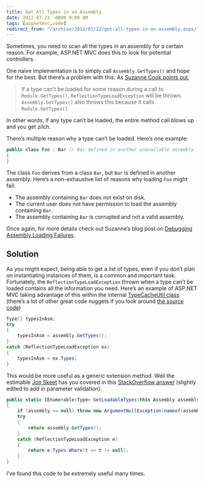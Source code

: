 ```yaml
---
title: Get All Types in an Assembly
date: 2012-07-23 -0800 9:00 AM
tags: [aspnetmvc,code]
redirect_from: "/archive/2012/07/22/get-all-types-in-an-assembly.aspx/"
---
```


Sometimes, you need to scan all the types in an assembly for a certain reason. For example, ASP.NET MVC does this to look for potential
controllers.

One naïve implementation is to simply call `Assembly.GetTypes()` and hope for the best. But there’s a problem with this. As [Suzanne Cook points out](http://blogs.msdn.com/b/suzcook/archive/2003/08/11/57236.aspx "ReflectionTypeLoadException"),

> If a type can't be loaded for some reason during a call to
> `Module.GetTypes()`, `ReflectionTypeLoadException` will be thrown.
> `Assembly.GetTypes()` also throws this because it calls
> `Module.GetTypes()`.

In other words, if any type can’t be loaded, the entire method call blows up and you get zilch.

There’s multiple reason why a type can’t be loaded. Here’s one example:

```csharp
public class Foo : Bar // Bar defined in another unavailable assembly
{
}
```

The class `Foo` derives from a class `Bar`, but `Bar` is defined in another assembly. Here’s a non-exhaustive list of reasons why loading `Foo` might fail:

-   The assembly containing `Bar` does not exist on disk.
-   The current user does not have permission to load the assembly
    containing `Bar`.
-   The assembly containing `Bar` is corrupted and not a valid assembly.

Once again, for more details check out Suzanne’s blog post on [Debugging Assembly Loading Failures](http://blogs.msdn.com/b/suzcook/archive/2003/05/29/57120.aspx "Debugging Assembly Load Failures").

Solution
--------

As you might expect, being able to get a list of types, even if you don’t plan on instantiating instances of them, is a common and important task. Fortunately, the `ReflectionTypeLoadException` thrown when a type can’t be loaded contains all the information you need. Here’s an example of ASP.NET MVC taking advantage of this within the internal [TypeCacheUtil
class](http://aspnetwebstack.codeplex.com/SourceControl/changeset/view/eecfe803d31d#src%2fSystem.Web.Mvc%2fTypeCacheUtil.cs "TypeCacheUtil.cs") (there’s a lot of other great code nuggets if you look around [the source
code](http://aspnetwebstack.codeplex.com "ASP.NET Web Stack Source Code"))

```csharp
Type[] typesInAsm;
try
{
    typesInAsm = assembly.GetTypes();
}
catch (ReflectionTypeLoadException ex)
{
    typesInAsm = ex.Types;
}
```

This would be more useful as a generic extension method. Well the estimable [Jon Skeet](http://msmvps.com/blogs/jon_skeet/ "Jon Skeet's Blog") has you covered in this [StackOverflow answer](http://stackoverflow.com/questions/7889228/how-to-prevent-reflectiontypeloadexception-when-calling-assembly-gettypes "StackOverflow question on loading types") (slightly edited to add in parameter validation):

```csharp
public static IEnumerable<Type> GetLoadableTypes(this Assembly assembly)
{
    if (assembly == null) throw new ArgumentNullException(nameof(assembly));
    try
    {
        return assembly.GetTypes();
    }
    catch (ReflectionTypeLoadException e)
    {
        return e.Types.Where(t => t != null);
    }
}
```

I’ve found this code to be extremely useful many times.
